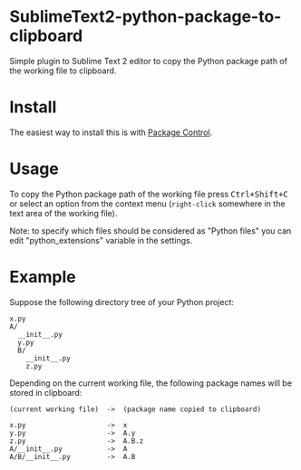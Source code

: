 SublimeText2-python-package-to-clipboard
========================================

Simple plugin to Sublime Text 2 editor to copy the Python package path of the working file to clipboard.

Install
=======

The easiest way to install this is with [Package Control](http://wbond.net/sublime_packages/package_control).

Usage
=====

To copy the Python package path of the working file press <kbd>Ctrl+Shift+C</kbd> or select an option from the context menu
(`right-click` somewhere in the text area of the working file).


Note: to specify which files should be considered as "Python files" you can edit "python_extensions" variable
in the settings.

Example
=======

Suppose the following directory tree of your Python project:

    x.py
    A/
      __init__.py
      y.py
      B/
        __init__.py
        z.py
      
Depending on the current working file, the following package names will be stored in clipboard:

    (current working file)  ->  (package name copied to clipboard)
    
    x.py                    ->  x
    y.py                    ->  A.y
    z.py                    ->  A.B.z
    A/__init__.py           ->  A
    A/B/__init__.py         ->  A.B
